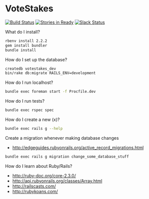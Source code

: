 # VoteStakes

[![Build Status](https://travis-ci.org/votestakes/votestakes-app.svg?branch=master)](https://travis-ci.org/votestakes/votestakes-app)
[![Stories in Ready](https://badge.waffle.io/votestakes/votestakes-app.svg?label=ready&title=stories)](http://waffle.io/votestakes/votestakes-app)
[![Slack Status](https://slackin-votestakes.herokuapp.com/badge.svg)](https://slackin-votestakes.herokuapp.com)

What do I install?

```sh
rbenv install 2.2.2
gem install bundler
bundle install
```

How do I set up the database?

```sh
createdb votestakes_dev
bin/rake db:migrate RAILS_ENV=development
```

How do I run localhost?

```sh
bundle exec foreman start -f Procfile.dev
```

How do I run tests?

```sh
bundle exec rspec spec
```

How do I create a new (x)?

```sh
bundle exec rails g --help
```

Create a migration whenever making database changes
* http://edgeguides.rubyonrails.org/active_record_migrations.html

```sh
bundle exec rails g migration change_some_database_stuff
```

How do I learn about Ruby/Rails?

* http://ruby-doc.org/core-2.3.0/
* http://api.rubyonrails.org/classes/Array.html
* http://railscasts.com/
* http://rubykoans.com/
